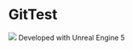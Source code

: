 # GitTest
<img src="https://img.shields.io/badge/Unreal-black?style=for-the-badge&logo=unrealengine&logoColor=white"/>
Developed with Unreal Engine 5
